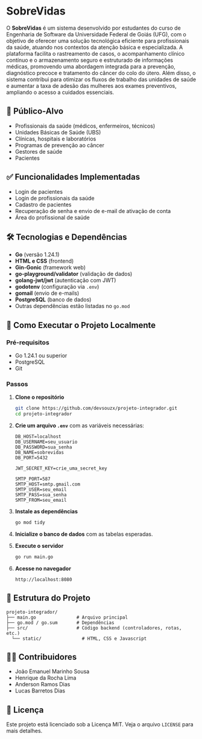 # SobreVidas

O **SobreVidas** é um sistema desenvolvido por estudantes do curso de Engenharia de Software da Universidade Federal de Goiás (UFG), com o objetivo de oferecer uma solução tecnológica eficiente para profissionais da saúde, atuando nos contextos da atenção básica e especializada. A plataforma facilita o rastreamento de casos, o acompanhamento clínico contínuo e o armazenamento seguro e estruturado de informações médicas, promovendo uma abordagem integrada para a prevenção, diagnóstico precoce e tratamento do câncer do colo do útero. Além disso, o sistema contribui para otimizar os fluxos de trabalho das unidades de saúde e aumentar a taxa de adesão das mulheres aos exames preventivos, ampliando o acesso a cuidados essenciais.

## 🎯 Público-Alvo

- Profissionais da saúde (médicos, enfermeiros, técnicos)
- Unidades Básicas de Saúde (UBS)
- Clínicas, hospitais e laboratórios
- Programas de prevenção ao câncer
- Gestores de saúde
- Pacientes

## ✅ Funcionalidades Implementadas

- Login de pacientes
- Login de profissionais da saúde
- Cadastro de pacientes
- Recuperação de senha e envio de e-mail de ativação de conta
- Área do profissional de saúde

## 🛠️ Tecnologias e Dependências

- **Go** (versão 1.24.1)
- **HTML e CSS** (frontend)
- **Gin-Gonic** (framework web)
- **go-playground/validator** (validação de dados)
- **golang-jwt/jwt** (autenticação com JWT)
- **godotenv** (configuração via `.env`)
- **gomail** (envio de e-mails)
- **PostgreSQL** (banco de dados)
- Outras dependências estão listadas no `go.mod`

## 🚀 Como Executar o Projeto Localmente

### Pré-requisitos

- Go 1.24.1 ou superior
- PostgreSQL
- Git

### Passos

1. **Clone o repositório**
   ```bash
   git clone https://github.com/devsouzx/projeto-integrador.git
   cd projeto-integrador
   ```

2. **Crie um arquivo `.env`** com as variáveis necessárias:
   ```
   DB_HOST=localhost
   DB_USERNAME=seu_usuario
   DB_PASSWORD=sua_senha
   DB_NAME=sobrevidas
   DB_PORT=5432
   
   JWT_SECRET_KEY=crie_uma_secret_key
   
   SMTP_PORT=587
   SMTP_HOST=smtp.gmail.com
   SMTP_USER=seu_email
   SMTP_PASS=sua_senha
   SMTP_FROM=seu_email
   ```

3. **Instale as dependências**
   ```bash
   go mod tidy
   ```

4. **Inicialize o banco de dados** com as tabelas esperadas.

5. **Execute o servidor**
   ```bash
   go run main.go
   ```

6. **Acesse no navegador**
   ```
   http://localhost:8080
   ```

## 📁 Estrutura do Projeto

```
projeto-integrador/
├── main.go               # Arquivo principal
├── go.mod / go.sum       # Dependências
├── src/                  # Código backend (controladores, rotas, etc.)
  └── static/               # HTML, CSS e Javascript
```

## 👨‍💻 Contribuidores

- João Emanuel Marinho Sousa
- Henrique da Rocha Lima    
- Anderson Ramos Dias  
- Lucas Barretos Dias

## 📄 Licença

Este projeto está licenciado sob a Licença MIT. Veja o arquivo `LICENSE` para mais detalhes.
